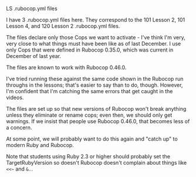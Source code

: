 LS .rubocop.yml files

I have 3 .rubocop.yml files here. They correspond to the 101 Lesson 2, 101 Lesson 4, and 120 Lesson 2 .rubocop.yml files.

The files declare only those Cops we want to activate - I've think I'm very, very close to what things must have been like as of last December. I use only Cops that were defined in Rubocop 0.35.0, which was current in December of last year.

The files are known to work with Rubocop 0.46.0.

I've tried running these against the same code shown in the Rubocop run throughs in the lessons; that's easier to say than to do, though. However, I'm confident that I'm catching the same errors that get caught in the videos.

The files are set up so that new versions of Rubocop won't break anything unless they eliminate or rename cops; even then, we should only get warnings. If we insist that people use Rubocop 0.46.0, that becomes less of a concern.

At some point, we will probably want to do this again and "catch up" to modern Ruby and Rubocop.

Note that students using Ruby 2.3 or higher should probably set the TargetRubyVersion so doesn't Rubocop doesn't complain about things like `<<~` and `&.`.

